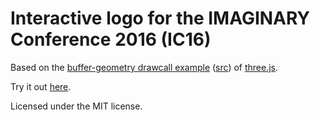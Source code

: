 # Interactive logo for the IMAGINARY Conference 2016 (IC16)

Based on the [buffer-geometry drawcall example](http://threejs.org/examples/#webgl_buffergeometry_drawcalls) ([src](https://github.com/mrdoob/three.js/blob/8cf52243b34b812d8db5616e5f8c4cf11a0dff28/examples/webgl_buffergeometry_drawcalls.html)) of [three.js](threejs.org).

Try it out [here](https://cdn.rawgit.com/IMAGINARY/IC16_logo/master/zitrus.html).

Licensed under the MIT license.
